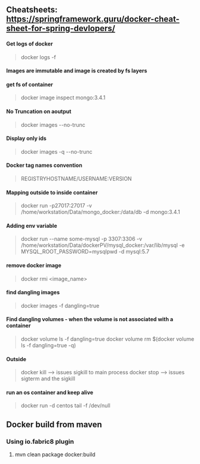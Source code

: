 ## Cheatsheets: https://springframework.guru/docker-cheat-sheet-for-spring-devlopers/
#### Get logs of docker
> docker logs -f <container is>

#### Images are immutable and image is created by fs layers

#### get fs of container
> docker image inspect mongo:3.4.1

#### No Truncation on aoutput
> docker images  --no-trunc

#### Display only ids
> docker images -q --no-trunc

#### Docker tag names convention
> REGISTRYHOSTNAME/USERNAME:VERSION

#### Mapping outside to inside container
> docker run -p27017:27017 -v /home/workstation/Data/mongo_docker:/data/db -d mongo:3.4.1

#### Adding env variable
> docker run --name some-mysql -p 3307:3306 -v /home/workstation/Data/dockerPV/mysql_docker:/var/lib/mysql -e MYSQL_ROOT_PASSWORD=mysqlpwd -d mysql:5.7

#### remove docker image
> docker rmi <image_name>

#### find dangling images
> docker images -f dangling=true


#### Find dangling volumes - when the volume is not associated with a container
> docker volume ls -f dangling=true
> docker volume rm $(docker volume ls -f dangling=true -q)

#### Outside
> docker kill --> issues sigkill to main process
> docker stop --> issues sigterm and the sigkill

#### run an os container and keep alive
> docker run -d centos tail -f /dev/null

## Docker build from maven
### Using io.fabric8 plugin
1. mvn clean package docker:build